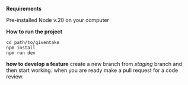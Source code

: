 **Requirements**

Pre-installed Node v.20 on your computer



**How to run the project**
```
cd path/to/giventake
npm install
npm run dev
```

**how to develop a feature**
create a new branch from *staging* branch and then start working.
when you are ready make a pull request for a code review.
